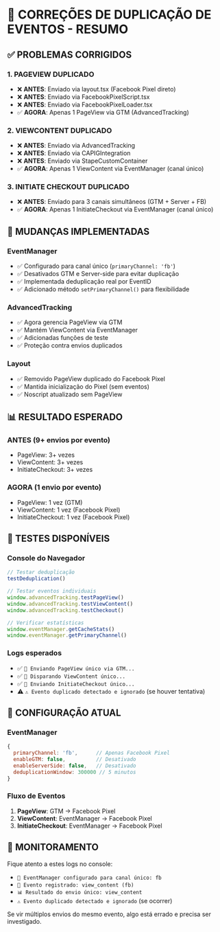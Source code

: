 # 🚨 CORREÇÕES DE DUPLICAÇÃO DE EVENTOS - RESUMO

## ✅ PROBLEMAS CORRIGIDOS

### 1. PAGEVIEW DUPLICADO
- ❌ **ANTES**: Enviado via layout.tsx (Facebook Pixel direto)
- ❌ **ANTES**: Enviado via FacebookPixelScript.tsx
- ❌ **ANTES**: Enviado via FacebookPixelLoader.tsx
- ✅ **AGORA**: Apenas 1 PageView via GTM (AdvancedTracking)

### 2. VIEWCONTENT DUPLICADO
- ❌ **ANTES**: Enviado via AdvancedTracking
- ❌ **ANTES**: Enviado via CAPIGIntegration
- ❌ **ANTES**: Enviado via StapeCustomContainer
- ✅ **AGORA**: Apenas 1 ViewContent via EventManager (canal único)

### 3. INITIATE CHECKOUT DUPLICADO
- ❌ **ANTES**: Enviado para 3 canais simultâneos (GTM + Server + FB)
- ✅ **AGORA**: Apenas 1 InitiateCheckout via EventManager (canal único)

## 🔧 MUDANÇAS IMPLEMENTADAS

### EventManager
- ✅ Configurado para canal único (`primaryChannel: 'fb'`)
- ✅ Desativados GTM e Server-side para evitar duplicação
- ✅ Implementada deduplicação real por EventID
- ✅ Adicionado método `setPrimaryChannel()` para flexibilidade

### AdvancedTracking
- ✅ Agora gerencia PageView via GTM
- ✅ Mantém ViewContent via EventManager
- ✅ Adicionadas funções de teste
- ✅ Proteção contra envios duplicados

### Layout
- ✅ Removido PageView duplicado do Facebook Pixel
- ✅ Mantida inicialização do Pixel (sem eventos)
- ✅ Noscript atualizado sem PageView

## 📊 RESULTADO ESPERADO

### ANTES (9+ envios por evento)
- PageView: 3+ vezes
- ViewContent: 3+ vezes  
- InitiateCheckout: 3+ vezes

### AGORA (1 envio por evento)
- PageView: 1 vez (GTM)
- ViewContent: 1 vez (Facebook Pixel)
- InitiateCheckout: 1 vez (Facebook Pixel)

## 🧪 TESTES DISPONÍVEIS

### Console do Navegador
```javascript
// Testar deduplicação
testDeduplication()

// Testar eventos individuais
window.advancedTracking.testPageView()
window.advancedTracking.testViewContent()
window.advancedTracking.testCheckout()

// Verificar estatísticas
window.eventManager.getCacheStats()
window.eventManager.getPrimaryChannel()
```

### Logs esperados
- ✅ `📄 Enviando PageView único via GTM...`
- ✅ `🎯 Disparando ViewContent único...`
- ✅ `🚀 Enviando InitiateCheckout único...`
- ⚠️ `⚠️ Evento duplicado detectado e ignorado` (se houver tentativa)

## 🎯 CONFIGURAÇÃO ATUAL

### EventManager
```javascript
{
  primaryChannel: 'fb',      // Apenas Facebook Pixel
  enableGTM: false,          // Desativado
  enableServerSide: false,   // Desativado
  deduplicationWindow: 300000 // 5 minutos
}
```

### Fluxo de Eventos
1. **PageView**: GTM → Facebook Pixel
2. **ViewContent**: EventManager → Facebook Pixel  
3. **InitiateCheckout**: EventManager → Facebook Pixel

## 🚨 MONITORAMENTO

Fique atento a estes logs no console:
- `🎯 EventManager configurado para canal único: fb`
- `📝 Evento registrado: view_content (fb)`
- `📊 Resultado do envio único: view_content`
- `⚠️ Evento duplicado detectado e ignorado` (se ocorrer)

Se vir múltiplos envios do mesmo evento, algo está errado e precisa ser investigado.